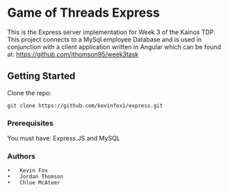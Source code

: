 # Game of Threads Express
This is the Express server implementation for Week 3 of the Kainos TDP. This project connects to a MySql employee Database and is used in conjunction with a client application written in Angular which can be found at: https://github.com/jthomson95/week3task 

## Getting Started
Clone the repo:
```
git clone https://github.com/kevinfox1/express.git
```

### Prerequisites
You must have: Express.JS and MySQL

### Authors
	•	Kevin Fox
	•	Jordan Thomson
	•	Chloe McAteer
